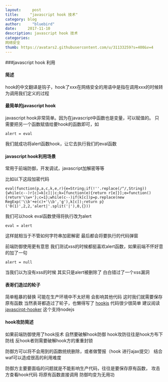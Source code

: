 ```yaml
---
layout:     post
title:     "javascript hook 技术"
category: blog
author:     "bluebird"
date:     2017-11-10
description: javascript hook 技术
categories:
网络安全
thumb: https://avatars2.githubusercontent.com/u/31133259?s=400&v=4
---
```

###javascript hook 利用

#### 简述
hook的中文翻译是钩子，hook了xxx在网络安全的用语中是指在调用xxx的时候转为调用我们定义的过程

#### 最简单的javascript hook
javascript hook非常简单。因为在javascript中函数也是变量，可以赋值的。 只需要把另一个函数赋值给要hook的函数即可，如
~~~
alert = eval
~~~
我们就成功将alert函数hook，让它去执行我们的eval函数

#### javascript hook利用场景
常用于前端防御，开发调试，javascript加解密等等

比如以下这段加密代码
```
eval(function(p,a,c,k,e,r){e=String;if(!''.replace(/^/,String)){while(c--)r[c]=k[c]||c;k=[function(e){return r[e]}];e=function(){return'\\w+'};c=1};while(c--)if(k[c])p=p.replace(new RegExp('\\b'+e(c)+'\\b','g'),k[c]);return p}('0(1)',2,2,'alert|'.split('|'),0,{}))
```
<!-- more -->
我们可以hook eval函数使得将执行改为alert
```
eval = alert
```

这样就相当于不管如何字符串加密解密 最后都会将要执行的代码弹窗


前端防御使用更有意思
我们测试xss的时候都挺喜欢alert函数，如果前端不怀好意的加了一句
```
alert = null
```
当我们以为没有xss的时候 其实只是alert被删除了 白白错过了一个xss漏洞

#### 表哥们造过的轮子
简单粗暴的替换 可能在生产环境中不太好用 会影响其他代码 这时我们就需要保存原有函数
当然表哥都造过了轮子，也懒得写了
[hookjs](https://github.com/pnigos/hookjs) 代码很少很简单 建议阅读
[javascirpt-hooker](https://github.com/cowboy/javascript-hooker) 这个支持nodejs 

#### hook攻防简述
如果前端防御使用了hook技术 自然要破解hook防御
hook攻防往往是hook方布下防线 反hook者则需要破解hook方的重重封锁

防御方可以将不会用到的函数统统删除，或者做警报（hook 进行ajax提交） 结合waf可以造成很高的利用难度

防御方主要要面临的问题就是不能影响生产代码，往往是要保存原有函数，
攻击方查看hook代码 将原有函数直接调用 防御均变为无用功



